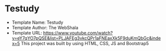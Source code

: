 # Testudy
* Template Name: Testudy
* Template Author: The WebShala
* Template URL: https://www.youtube.com/watch?v=eY7qYO7pQSE&list=PLJAFEg3vkcQPr1aFNEaxXk5F9duKmQbGc&index=5
This project was built by using HTML, CSS, JS and Bootstrap5
